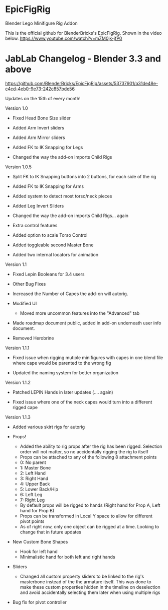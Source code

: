 # EpicFigRig
Blender Lego Minifigure Rig Addon

This is the official github for BlenderBricks's EpicFigRig. Shown in the video below. https://www.youtube.com/watch?v=mZM0jk-jfP0

# JabLab Changelog - Blender 3.3 and above


https://github.com/BlenderBricks/EpicFigRig/assets/53737901/a31de48e-c4cd-4eb0-9e73-242c857bde56


Updates on the 15th of every month!

Version 1.0

- Fixed Head Bone Size slider

- Added Arm Invert sliders

- Added Arm Mirror sliders

- Added FK to IK Snapping for Legs

- Changed the way the add-on imports Child Rigs

Version 1.0.5

- Split FK to IK Snapping buttons into 2 buttons, for each side of the rig

- Added FK to IK Snapping for Arms

- Added system to detect most torso/neck pieces

- Added Leg Invert Sliders

- Changed the way the add-on imports Child Rigs... again

- Extra control features

- Added option to scale Torso Control

- Added toggleable second Master Bone

- Added two internal locators for animation

Version 1.1

- Fixed Lepin Booleans for 3.4 users

- Other Bug Fixes

- Increased the Number of Capes the add-on will autorig.

- Modified UI
    - Moved more uncommon features into the "Advanced" tab
	 
- Made roadmap document public, added in add-on underneath user info document. 

- Removed Herobrine

Version 1.1.1

- Fixed issue when rigging mutiple minifigures with capes in one blend file where cape would be parented to the wrong fig

- Updated the naming system for better organization

Version 1.1.2

- Patched LEPIN Hands in later updates (.... again)

- Fixed issue where one of the neck capes would turn into a different rigged cape

Version 1.1.3

- Added various skirt rigs for autorig

- Props!
    - Added the ability to rig props after the rig has been rigged. Selection order will not matter, so no accidentally rigging the rig to itself
    - Props can be attached to any of the following 8 attachment points
    - 0: No parent
    - 1: Master Bone
    - 2: Left Hand
    - 3: Right Hand
    - 4: Upper Back
    - 5: Lower Back/Hip
    - 6: Left Leg
    - 7: Right Leg
    - By default props will be rigged to hands (Right hand for Prop A, Left hand for Prop B)
    - Props can be transformed in Local Y space to allow for different pivot points
    - As of right now, only one object can be rigged at a time. Looking to change that in future updates

- New Custom Bone Shapes
    - Hook for left hand
    - Minimalistic hand for both left and right hands

- Sliders
    - Changed all custom property sliders to be linked to the rig's masterbone instead of the the armature itself. This was done to make these custom properties hidden in the timeline on deselection and avoid accidentally selecting them later when using multiple rigs

- Bug fix for pivot controller
